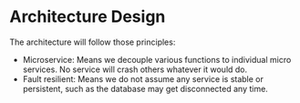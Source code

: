 # Architecture Design

The architecture will follow those principles:

* Microservice: Means we decouple various functions to individual micro services. No service will crash others whatever it would do.
* Fault resilient: Means we do not assume any service is stable or persistent, such as the database may get disconnected any time.